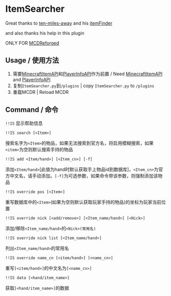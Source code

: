 # ItemSearcher

Great thanks to [ten-miles-away](https://github.com/ten-miles-away) and his [itemFinder](https://github.com/ten-miles-away/itemFinder)

and also thanks his help in this plugin

ONLY FOR [MCDReforged](https://github.com/Fallen-Breath/MCDReforged/tree)

## Usage / 使用方法

1. 需要[MinecraftItemAPI](https://github.com/Forgot-Dream/MinecraftItemAPI)和[PlayerInfoAPI](https://github.com/TISUnion/PlayerInfoAPI)作为前置 / Need [MinecraftItemAPI](https://github.com/Forgot-Dream/MinecraftItemAPI) and [PlayerInfoAPI](https://github.com/TISUnion/PlayerInfoAPI) 
2. 复制`ItemSearcher.py`到`/plugins` | copy `ItemSearcher.py` to `/plugins`
3. 重载MCDR | Reload MCDR

## Command / 命令

`!!IS` 显示帮助信息



`!!IS search [<Item>]`

搜索名字为`<Item>`的物品，如果无法搜索到官方名，将启用模糊搜索，如果`<item>`为空则默认搜索手持的物品



`!!IS add <Item/hand>] [<Item_cn>] [-f]`

添加`<Item/hand>`[此值为hand时默认获取手上物品id到数据库]，`<Item_cn>`为官方中文名，请手动添加。`[-f]`为可选参数，如果命令带该参数，则强制添加该物品



`!!IS override pos [<Item>]`
 
重写数据库中的`<Item>`(如果<Item>为空则默认获取玩家手持的物品)的坐标为玩家当前位置



`!!IS override nick [<add/remove>] [<Item_name/hand>] [<Nick>]`
 
添加/移除`<Item_name/hand>`的`<Nick>(常用名)`



`!!IS override nick list [<Item_name/hand>]`
 
列出`<Item_name/hand>`的常用名



`!!IS override name_cn [<item/hand>] [<name_cn>]`
 
重写`[<item/hand>]`的中文名为`[<name_cn>]`



`!!IS data [<hand/item_name>]`
 
 获取`[<hand/item_name>]`的数据
